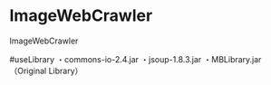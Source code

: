 # ImageWebCrawler
ImageWebCrawler

#useLibrary
・commons-io-2.4.jar
・jsoup-1.8.3.jar
・MBLibrary.jar（Original Library）
